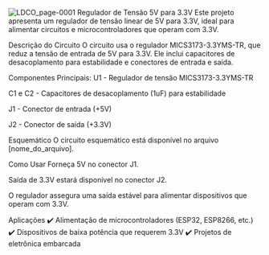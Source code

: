 ![LDCO_page-0001](https://github.com/user-attachments/assets/a1b8fec2-f15b-4591-b356-21153e223077)
Regulador de Tensão 5V para 3.3V
Este projeto apresenta um regulador de tensão linear de 5V para 3.3V, ideal para alimentar circuitos e microcontroladores que operam com 3.3V.

Descrição do Circuito
O circuito usa o regulador MICS3173-3.3YMS-TR, que reduz a tensão de entrada de 5V para 3.3V. Ele inclui capacitores de desacoplamento para estabilidade e conectores de entrada e saída.

Componentes Principais:
U1 - Regulador de tensão MICS3173-3.3YMS-TR

C1 e C2 - Capacitores de desacoplamento (1uF) para estabilidade

J1 - Conector de entrada (+5V)

J2 - Conector de saída (+3.3V)

Esquemático
O circuito esquemático está disponível no arquivo [nome_do_arquivo].

Como Usar
Forneça 5V no conector J1.

Saída de 3.3V estará disponível no conector J2.

O regulador assegura uma saída estável para alimentar dispositivos que operam com 3.3V.

Aplicações
✔️ Alimentação de microcontroladores (ESP32, ESP8266, etc.)
✔️ Dispositivos de baixa potência que requerem 3.3V
✔️ Projetos de eletrônica embarcada
